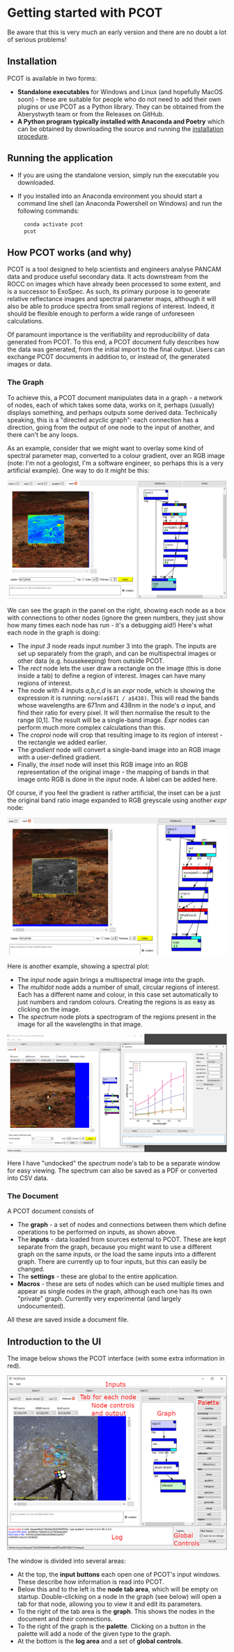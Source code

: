 # Getting started with PCOT

<div class="alert alert-danger" role="alert">
Be aware that this is very much an early version and there are 
no doubt a lot of serious problems!
</div>

## Installation
PCOT is available in two forms:

* **Standalone executables** for Windows and Linux (and hopefully MacOS soon) - these are 
suitable for people who do not need to add their own plugins or use PCOT as a Python library.
They can be obtained from the Aberystwyth team or from the Releases on GitHub.
* **A Python program typically installed with Anaconda and Poetry** which can be obtained by
downloading the source and running the
[installation procedure](index.md#installing-with-anaconda).

## Running the application

* If you are using the standalone version, simply run the executable you downloaded.
* If you installed into an Anaconda environment you should start a command line shell
(an Anaconda Powershell on Windows) and run the following commands:

        conda activate pcot
        pcot
        
        
## How PCOT works (and why)

PCOT is a tool designed to help scientists and engineers analyse PANCAM data
and produce useful secondary data. It acts downstream from the ROCC on images
which have already been processed to some extent, and is a successor to
ExoSpec. As such, its primary purpose is to generate relative reflectance
images and spectral parameter maps, although it will also be able
to produce spectra from small regions of interest. Indeed, it should
be flexible enough to perform a wide range of unforeseen calculations.

Of paramount importance is the verifiability and reproducibility of data
generated from PCOT. To this end, a PCOT document fully describes how
the data was generated, from the initial import to the final output.
Users can exchange PCOT documents in addition to, or instead of, the
generated images or data.

### The Graph

To achieve this, a PCOT document manipulates data in a graph - a network of
nodes, each of which takes some data, works on it, perhaps (usually) displays
something, and perhaps outputs some derived data. 
Technically speaking, this is a "directed acyclic graph": each connection
has a direction, going from the output of one node to the input
of another, and there can't be any loops.

As an example, consider that we might want
to overlay some kind of spectral parameter map, converted to a colour
gradient, over an RGB image (note: I'm not a geologist, I'm a software
engineer, so perhaps this is a very artificial example). One way to do it
might be this:

![!An example graph](671438grad.png)

We can see the graph in the panel on the right, showing each node as a box
with connections to other nodes (ignore the green numbers, they just show
how many times each node has run - it's a debugging aid!)
Here's what each node in the graph is doing:

* The *input 3* node reads input number 3 into the graph. The inputs are set up separately from the graph,
and can be multispectral images or other data (e.g. housekeeping) from outside PCOT.
* The *rect* node lets the user draw a rectangle on the image (this is done inside a tab) to define a region of interest. Images
can have many regions of interest.
* The node with 4 inputs *a,b,c,d* is an *expr* node, which is showing the expression it is running: ```norm(a$671 / a$438)```.
This will read the bands whose wavelengths are 671nm and 438nm in the node's *a* input, and find their ratio for every pixel.
It will then normalise the result
to the range [0,1]. The result will be a single-band image. *Expr* nodes can perform much more complex calculations than this.
* The *croproi* node will crop that resulting image to its region of interest - the rectangle we added earlier.
* The *gradient* node will convert a single-band image into an RGB image with a user-defined gradient.
* Finally, the *inset* node will inset this RGB image into an RGB representation of the original image - the mapping of bands in
that image onto RGB is done in the *input* node. A label can be added here.

Of course, if you feel the gradient is rather artificial, the inset can be a just the original band ratio image expanded to RGB 
greyscale using another *expr* node:

![!Using a greyscale inset](671438grey.png)

Here is another example, showing a spectral plot:

* The *input* node again brings a multispectral image into the graph.
* The *multidot* node adds a number of small, circular regions of interest. Each has a different name and colour, in this case set
automatically to just numbers and random colours. Creating the regions is
as easy as clicking on the image.
* The *spectrum* node plots a spectrogram of the regions present in the image for all the wavelengths in that image.

![!Spectrogram example](spec.png)

Here I have "undocked" the *spectrum* node's tab to be a separate window for easy viewing. The spectrum can also be saved as a PDF
or converted into CSV data.

### The Document
A PCOT document consists of 

* The **graph** - a set of nodes and connections between them which define
operations to be performed on inputs, as shown above.
* The **inputs** - data loaded from sources external to PCOT. These are kept
separate from the graph, because you might want to use a different graph on
the same inputs, or the load the same inputs into a different graph. There are
currently up to four inputs, but this can easily be changed. 
* The **settings** - these are global to the entire application.
* **Macros** - these are sets of nodes which can be used multiple times and
appear as single nodes in the graph, although each one has its own "private"
graph.
Currently very experimental (and largely undocumented).

All these are saved inside a document file.


## Introduction to the UI

The image below shows the PCOT interface (with some extra information in red).

![!The PCOT user interface](app.png)

The window is divided into several areas:

* At the top, the **input buttons** each open one of PCOT's input windows.
These describe how information is read into PCOT.
* Below this and to the left is the **node tab area**, which will be empty
on startup. Double-clicking on a node in the graph (see below) will
open a tab for that node, allowing you to view it and edit its parameters.
* To the right of the tab area is the **graph**. This shows the nodes in
the document and their connections.
* To the right of the graph is the **palette**. Clicking on a button in
the palette will add a node of the given type to the graph.
* At the bottom is the **log area** and a set of **global controls**.

